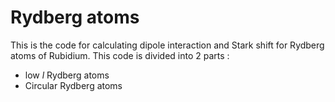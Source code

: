 Rydberg atoms
====

This is the code for calculating dipole interaction and Stark shift for Rydberg atoms of Rubidium.
This code is divided into 2 parts :
- low *l* Rydberg atoms
- Circular Rydberg atoms
